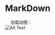

# MarkDown  

&emsp; 加载动图：  
![Alt Text](https://media.giphy.com/media/555q4ngZRoxHCtGSrT/giphy.gif)   

